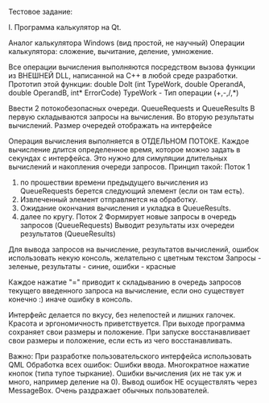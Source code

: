 Тестовое задание:

I. Программа калькулятор на Qt.

Аналог калькулятора Windows (вид простой, не научный)
Операции калькулятора: сложение, вычитание, деление, умножение.

Все операции вычисления выполняются посредством вызова функции из ВНЕШНЕЙ DLL, написанной на С++ в любой среде разработки.
Прототип этой функции:
double DoIt (int TypeWork, double OperandA, double OperandB, int* ErrorCode)
TypeWork - Тип операции (+,-,/,*)

Ввести 2 потокобезопасных очереди.
QueueRequests  и QueueResults
В первую складываются запросы на вычисления.
Во вторую результаты вычислений.
Размер очередей отображать на интерфейсе

Операция вычисления выполняется в ОТДЕЛЬНОМ ПОТОКЕ.
Каждое вычисление длится определенное время, которое можно задать в секундах с интерфейса. Это нужно для симуляции длительных вычислений
и  накопления очереди запросов.
Принцип такой:
Поток 1
1. по прошествии времени предыдущего вычисления из QueueRequests берется следующий элемент (если он там есть). 
2. Извлеченный элемент отправляется на обработку. 
3. Ожидание окончания вычисления и укладка  в QueueResults.
4. далее по кругу.
Поток 2
 Формирует новые запросы в очередь запросов (QueueRequests)
 Выводит результаты изх очередеи результатов (QueueResults)

Для вывода запросов на вычисление, результатов вычислений, ошибок
использовать некую консоль, желательно с цветным текстом
Запросы - зеленые, результаты - синие, ошибки - красные

Каждое нажатие "=" приводит к складыванию в очередь запросов текущего введенного запроса на вычисление, если оно существует конечно :)
иначе ошибку в консоль.

Интерфейс делается по вкусу, без нелепостей и лишних галочек.
Красота и эргономичность приветствуется.
При выходе программа сохраняет свои размеры и положение.
При запуске восстанавливает свои размеры и положение, если есть из чего восстанавливать.

Важно:
При разработке пользовательского интерфейса использовать QML
Обработка всех ошибок:
	Ошибки ввода.
    Многократное нажатие кнопок (типа тупое тыркание).
    Ошибки вычисления (их не так уж и много, например деление на 0).
    Вывод ошибок НЕ осуществлять через МessageBox. Очень раздражает обычных пользователей.
